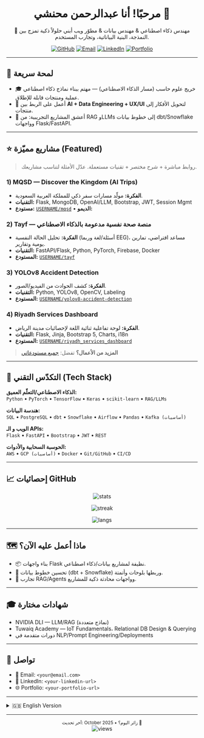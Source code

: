 <!--
🎯 ملف README لملفك الشخصي في GitHub
استبدل USERNAME باسم مستخدمك في GitHub لتعمل الإحصائيات وروابط البادجات.
-->

<h1 align="center">مرحبًا! أنا عبدالرحمن محنشي 👋</h1>

<p align="center">
🚀 مهندس ذكاء اصطناعي & مهندس بيانات & مطوّر ويب  
أبني حلولاً ذكية تمزج بين النمذجة، البنية البياناتية، وتجارب المستخدم.
</p>

<p align="center">
<a href="https://github.com/USERNAME?tab=repositories"><img alt="GitHub" src="https://img.shields.io/badge/GitHub-USERNAME-black?logo=github"></a>
<a href="mailto:<your@email.com>"><img alt="Email" src="https://img.shields.io/badge/Email-Contact-blue?logo=gmail"></a>
<a href="<your-linkedin-url>"><img alt="LinkedIn" src="https://img.shields.io/badge/LinkedIn-Connect-0A66C2?logo=linkedin"></a>
<a href="<your-portfolio-url>"><img alt="Portfolio" src="https://img.shields.io/badge/Portfolio-Visit-111827?logo=vercel"></a>
</p>

---

## 🧭 لمحة سريعة
- 🎓 خريج علوم حاسب (مسار الذكاء الاصطناعي) — مهتم ببناء نماذج ذكاء اصطناعي عملية ومنتجات قابلة للإطلاق.
- 🧱 أعمل على الربط بين **AI + Data Engineering + UX/UI** لتحويل الأفكار إلى منتجات.
- 🧪 أعشق المشاريع التجريبية: من RAG وLLMs إلى خطوط بيانات dbt/Snowflake وواجهات Flask/FastAPI.

---

## ⭐ مشاريع مميّزة (Featured)
> روابط مباشرة + شرح مختصر + تقنيات مستعملة. عدّل الأمثلة لتناسب مشاريعك.

### 1) MQSD — Discover the Kingdom (AI Trips)
- **الفكرة:** مولّد مسارات سفر ذكي للمملكة العربية السعودية.
- **التقنيات:** Flask, MongoDB, OpenAI/LLM, Bootstrap, JWT, Session Mgmt
- **مستودع:** [`USERNAME/mqsd`](https://github.com/USERNAME/mqsd) • **الديمو:** <live-demo-url>

### 2) Tayf — منصة صحة نفسية مدعومة بالذكاء الاصطناعي
- **الفكرة:** تحليل الحالة النفسية (أسئلة/لغة وربما EEG)، مساعد افتراضي، تمارين يومية وتقارير.
- **التقنيات:** FastAPI/Flask, Python, PyTorch, Firebase, Docker
- **المستودع:** [`USERNAME/tayf`](https://github.com/USERNAME/tayf)

### 3) YOLOv8 Accident Detection
- **الفكرة:** كشف الحوادث من الفيديو/الصور.
- **التقنيات:** Python, YOLOv8, OpenCV, Labeling
- **المستودع:** [`USERNAME/yolov8-accident-detection`](https://github.com/USERNAME/yolov8-accident-detection)

### 4) Riyadh Services Dashboard
- **الفكرة:** لوحة تفاعلية ثنائية اللغة لإحصائيات مدينة الرياض.
- **التقنيات:** Flask, Jinja, Bootstrap 5, Charts, i18n
- **المستودع:** [`USERNAME/riyadh_services_dashboard`](https://github.com/USERNAME/riyadh_services_dashboard)

> **المزيد من الأعمال؟** تفضل: [جميع مستودعاتي](https://github.com/USERNAME?tab=repositories)

---

## 🧰 التكدّس التقني (Tech Stack)
**الذكاء الاصطناعي/التعلّم العميق:**  
`Python` • `PyTorch` • `TensorFlow` • `Keras` • `scikit-learn` • `RAG/LLMs`

**هندسة البيانات:**  
`SQL` • `PostgreSQL` • `dbt` • `Snowflake` • `Airflow` • `Pandas` • `Kafka (أساسيات)`

**الويب و الـ APIs:**  
`Flask` • `FastAPI` • `Bootstrap` • `JWT` • `REST`

**الحوسبة السحابية والأدوات:**  
`AWS` • `GCP (أساسيات)` • `Docker` • `Git/GitHub` • `CI/CD`

---

## 📈 إحصائيات GitHub
<p align="center">
  <img src="https://github-readme-stats.vercel.app/api?username=USERNAME&show_icons=true&theme=default&hide_title=false" alt="stats"/>
</p>
<p align="center">
  <img src="https://streak-stats.demolab.com?user=USERNAME" alt="streak"/>
</p>
<p align="center">
  <img src="https://github-readme-stats.vercel.app/api/top-langs/?username=USERNAME&layout=compact" alt="langs"/>
</p>

---

## 🗺️ ماذا أعمل عليه الآن؟
- 📦 بناء واجهات Flask نظيفة لمشاريع بيانات/ذكاء اصطناعي.
- 🧱 تحسين خطوط بيانات (dbt + Snowflake) وربطها بلوحات وأتمتة.
- 🤖 تجارب RAG/Agents وواجهات محادثة ذكية للمشاريع.

---

## 🎓 شهادات مختارة
- NVIDIA DLI — LLM/RAG (نماذج متعددة)  
- Tuwaiq Academy — IoT Fundamentals، Relational DB Design & Querying  
- دورات متقدمة في NLP/Prompt Engineering/Deployments

---

## 📨 تواصل
- 📧 Email: `<your@email.com>`
- 💼 LinkedIn: `<your-linkedin-url>`
- 🌐 Portfolio: `<your-portfolio-url>`

---

<details>
<summary>🇬🇧 English Version</summary>

### Hi, I’m Abdulrahman Mahnashi 👋
AI Engineer & Data Engineer & Web Developer. I build real-world AI systems, data pipelines, and clean web backends.

#### Featured Projects
- **MQSD — AI Trip Planner (KSA)** • Flask, MongoDB, LLMs  
  Repo: [`USERNAME/mqsd`](https://github.com/USERNAME/mqsd) • Demo: <live-demo-url>
- **Tayf — Mental Health Platform (AI)** • FastAPI/Flask, PyTorch, Firebase  
  Repo: [`USERNAME/tayf`](https://github.com/USERNAME/tayf)
- **YOLOv8 Accident Detection** • Python, YOLOv8, OpenCV  
  Repo: [`USERNAME/yolov8-accident-detection`](https://github.com/USERNAME/yolov8-accident-detection)
- **Riyadh Services Dashboard** • Flask, Bootstrap, i18n  
  Repo: [`USERNAME/riyadh_services_dashboard`](https://github.com/USERNAME/riyadh_services_dashboard)

#### Tech
AI/ML/DL: Python, PyTorch, TensorFlow, Keras, scikit-learn, RAG/LLMs  
Data: SQL, Postgres, dbt, Snowflake, Airflow, Pandas  
Web/APIs: Flask, FastAPI, Bootstrap, JWT  
Cloud/Tools: AWS, GCP (basics), Docker, Git/GitHub, CI/CD

#### Stats
![stats](https://github-readme-stats.vercel.app/api?username=USERNAME&show_icons=true)
![streak](https://streak-stats.demolab.com?user=USERNAME)
![langs](https://github-readme-stats.vercel.app/api/top-langs/?username=USERNAME&layout=compact)

#### Contact
Email: `<your@email.com>` • LinkedIn: `<your-linkedin-url>` • Portfolio: `<your-portfolio-url>`

</details>

---

<p align="center">
  <sub>آخر تحديث: <!-- سيُحدث يدويًا --> October 2025 • زائر اليوم؟ 👋</sub><br>
  <img src="https://komarev.com/ghpvc/?username=USERNAME&label=Profile%20views&color=0e75b6&style=flat" alt="views"/>
</p>
